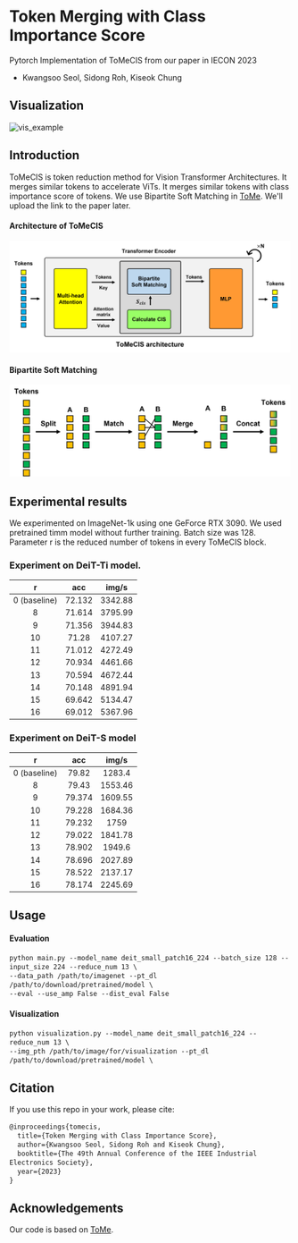 #  Token Merging with Class Importance Score

Pytorch Implementation of ToMeCIS from our paper in IECON 2023
*   Kwangsoo Seol, Sidong Roh, Kiseok Chung

## Visualization

![vis_example](img/visualization_example.png)

## Introduction
ToMeCIS is token reduction method for Vision Transformer Architectures. It merges similar tokens to accelerate ViTs. It merges similar tokens with class importance score of tokens. We use Bipartite Soft Matching in [ToMe](https://github.com/facebookresearch/ToMe). We'll upload the link to the paper later.

#### Architecture of ToMeCIS
![ToMeCIS arch](img/ToMeCIS_arch.png)

#### Bipartite Soft Matching
![Bipartite Soft Matching](img/BSM.png)

## Experimental results
We experimented on ImageNet-1k using one GeForce RTX 3090. We used pretrained timm model without further training.  Batch size was 128. Parameter r is the reduced number of tokens in every ToMeCIS block.

### Experiment on DeiT-Ti model.
| r  | acc  | img/s |
|:--:|:-------:|:----------:|
| 0 (baseline)  | 72.132 | 3342.88 |
| 8  | 71.614 | 3795.99 |
| 9  | 71.356 | 3944.83 |
| 10 | 71.28 | 4107.27 |
| 11 | 71.012 | 4272.49 |
| 12 | 70.934 | 4461.66 |
| 13 | 70.594 | 4672.44 |
| 14 | 70.148 | 4891.94 |
| 15 | 69.642 | 5134.47 |
| 16 | 69.012 | 5367.96 |

### Experiment on DeiT-S model
| r  | acc  | img/s |
|:--:|:-------:|:----------:|
| 0 (baseline)  | 79.82 | 1283.4 |
| 8  |  79.43 | 1553.46 |
| 9  | 79.374 | 1609.55 |
| 10 | 79.228 | 1684.36 |
| 11 | 79.232 | 1759 |
| 12 | 79.022 | 1841.78 |
| 13 | 78.902 | 1949.6 |
| 14 | 78.696 | 2027.89 |
| 15 | 78.522 | 2137.17 |
| 16 | 78.174 | 2245.69 |

## Usage

#### Evaluation
```
python main.py --model_name deit_small_patch16_224 --batch_size 128 --input_size 224 --reduce_num 13 \
--data_path /path/to/imagenet --pt_dl /path/to/download/pretrained/model \
--eval --use_amp False --dist_eval False
```

#### Visualization
```
python visualization.py --model_name deit_small_patch16_224 --reduce_num 13 \
--img_pth /path/to/image/for/visualization --pt_dl /path/to/download/pretrained/model \
```

## Citation
If you use this repo in your work, please cite:
```
@inproceedings{tomecis,
  title={Token Merging with Class Importance Score},
  author={Kwangsoo Seol, Sidong Roh and Kiseok Chung},
  booktitle={The 49th Annual Conference of the IEEE Industrial Electronics Society},
  year={2023}
}
```

## Acknowledgements
Our code is based on [ToMe](https://github.com/facebookresearch/ToMe).
